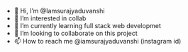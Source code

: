 - 👋 Hi, I’m @Iamsurajyaduvanshi
- 👀 I’m interested in collab
- 🌱 I’m currently learning full stack web developmet
- 💞️ I’m looking to collaborate on this project
- 📫 How to reach me @iamsurajyaduvanshi  (instagram id)


<!---
Iamsurajyaduvanshi/Iamsurajyaduvanshi is a ✨ special ✨ repository because its `README.md` (this file) appears on your GitHub profile.
You can click the Preview link to take a look at your changes.
--->
